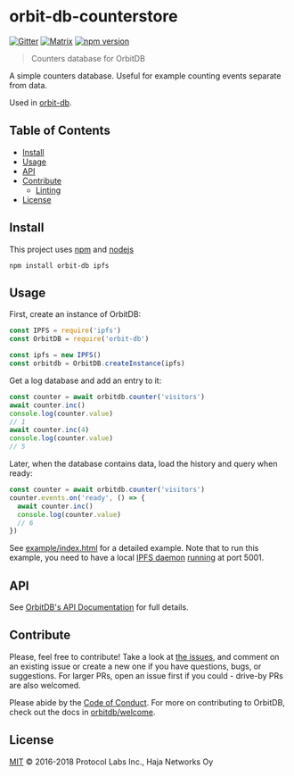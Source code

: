 # orbit-db-counterstore

[![Gitter](https://img.shields.io/gitter/room/nwjs/nw.js.svg)](https://gitter.im/orbitdb/Lobby) [![Matrix](https://img.shields.io/badge/matrix-%23orbitdb%3Apermaweb.io-blue.svg)](https://riot.permaweb.io/#/room/#orbitdb:permaweb.io) 
[![npm version](https://badge.fury.io/js/orbit-db-counterstore.svg)](https://badge.fury.io/js/orbit-db-counterstore)

> Counters database for OrbitDB

A simple counters database. Useful for example counting events separate from data.

Used in [orbit-db](https://github.com/orbitdb/orbit-db).

## Table of Contents

- [Install](#install)
- [Usage](#usage)
- [API](#api)
- [Contribute](#contribute)
  - [Linting](#linting)
- [License](#license)

## Install

This project uses [npm](https://npmjs.com) and [nodejs](https://nodejs.org)

```
npm install orbit-db ipfs
```

## Usage

First, create an instance of OrbitDB:

```javascript
const IPFS = require('ipfs')
const OrbitDB = require('orbit-db')

const ipfs = new IPFS()
const orbitdb = OrbitDB.createInstance(ipfs)
```

Get a log database and add an entry to it:

```javascript
const counter = await orbitdb.counter('visitors')
await counter.inc()
console.log(counter.value)
// 1
await counter.inc(4)
console.log(counter.value)
// 5
```

Later, when the database contains data, load the history and query when ready:

```javascript
const counter = await orbitdb.counter('visitors')
counter.events.on('ready', () => {
  await counter.inc()
  console.log(counter.value)
  // 6
})
```

See [example/index.html](https://github.com/orbitdb/orbit-db-counterstore/blob/master/example/index.html) for a detailed example. Note that to run this example, you need to have a local [IPFS daemon](https://dist.ipfs.io/go-ipfs/floodsub-2) [running](https://ipfs.io/docs/getting-started/) at port 5001.

## API

See [OrbitDB's API Documentation](https://github.com/orbitdb/orbit-db/blob/master/API.md#countername) for full details.

## Contribute

Please, feel free to contribute! Take a look at [the issues](https://github.com/orbitdb/orbit-db-counterstore/issues), and comment on an existing issue or create a new one if you have questions, bugs, or suggestions. For larger PRs, open an issue first if you could - drive-by PRs are also welcomed.

Please abide by the [Code of Conduct](CODE_OF_CONDUCT.md). For more on contributing to OrbitDB, check out the docs in [orbitdb/welcome](https://github.com/orbitdb/welcome).

## License

[MIT](LICENSE) © 2016-2018 Protocol Labs Inc., Haja Networks Oy
